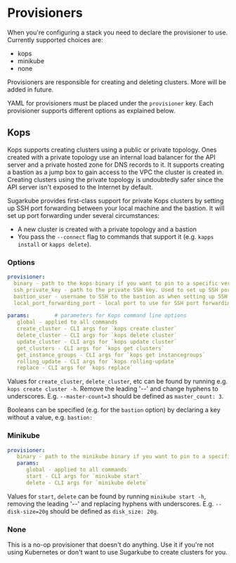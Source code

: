 # Provisioners

When you're configuring a stack you need to declare the provisioner to use. Currently supported choices are:

* kops
* minikube
* none

Provisioners are responsible for creating and deleting clusters. More will be added in future.

YAML for provisioners must be placed under the `provisioner` key. Each provisioner supports different options as explained below.

## Kops

Kops supports creating clusters using a public or private topology. Ones created with a private topology use an internal load balancer for the API server and a private hosted zone for DNS records to it. It supports creating a bastion as a jump box to gain access to the VPC the cluster is created in. Creating clusters using the private topology is undoubtedly safer since the API server isn't exposed to the Internet by default. 

Sugarkube provides first-class support for private Kops clusters by setting up SSH port forwarding between your local machine and the bastion. It will set up port forwarding under several circumstances:

* A new cluster is created with a private topology and a bastion
* You pass the `--connect` flag to commands that support it (e.g. `kapps install` or `kapps delete`).

### Options

```yaml
provisioner:
  binary - path to the kops binary if you want to pin to a specific version (optional)
  ssh_private_key - path to the private SSH key. Used to set up SSH port forwarding if required
  bastion_user - username to SSH to the bastion as when setting up SSH port forwarding
  local_port_forwarding_port - local port to use for SSH port forwarding

params:        # parameters for Kops command line options
   global - applied to all commands
   create_cluster - CLI args for `kops create cluster`
   delete_cluster - CLI args for `kops delete cluster`
   update_cluster - CLI args for `kops update cluster`
   get_clusters - CLI args for `kops get clusters`
   get_instance_groups - CLI args for `kops get instancegroups`
   rolling_update - CLI args for `kops rolling-update`
   replace - CLI args for `kops replace`
```

Values for `create_cluster`, `delete_cluster`, etc can be found by running e.g. `kops create cluster -h`. Remove the leading '--' and change hyphens to underscores. E.g. `--master-count=3` should be defined as `master_count: 3`.

Booleans can be specified (e.g. for the `bastion` option) by declaring a key without a value, e.g. `bastion:`    

### Minikube

```yaml
provisioner:
   binary - path to the minikube binary if you want to pin to a specific version (optional)
   params:
      global - applied to all commands
      start - CLI args for `minikube start`
      delete - CLI args for `minikube delete`
```

Values for `start`, `delete` can be found by running `minikube start -h`, removing the leading '--' and replacing hyphens with underscores. E.g. `--disk-size=20g` should be defined as `disk_size: 20g`.

### None

This is a no-op provisioner that doesn't do anything. Use it if you're not using Kubernetes or don't want to use Sugarkube to create clusters for you.
